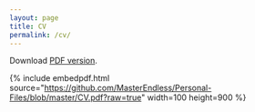 ```yaml
---
layout: page
title: CV
permalink: /cv/
---
```


Download [PDF version](https://github.com/MasterEndless/Personal-Files/blob/master/CV.pdf?raw=true).

{% include embedpdf.html source="https://github.com/MasterEndless/Personal-Files/blob/master/CV.pdf?raw=true" width=100 height=900 %}
